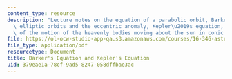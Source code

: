 ```yaml
---
content_type: resource
description: "Lecture notes on the equation of a parabolic orbit, Barker's equation,\
  \ elliptic orbits and the eccentric anomaly, Kepler\u2019s equation, and theory\
  \ of the motion of the heavenly bodies moving about the sun in conic sections."
file: https://ol-ocw-studio-app-qa.s3.amazonaws.com/courses/16-346-astrodynamics-fall-2008/379eae1a78cf9ad58247058dffbae3ac_lec_03.pdf
file_type: application/pdf
resourcetype: Document
title: Barker's Equation and Kepler's Equation
uid: 379eae1a-78cf-9ad5-8247-058dffbae3ac
---
```

